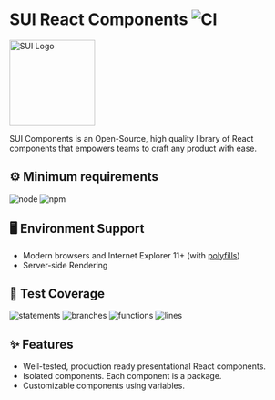 # SUI React Components ![CI](https://github.com/SUI-Components/sui-components/workflows/CI/badge.svg)

<img src="https://avatars2.githubusercontent.com/u/13288987?s=200&v=4" alt="SUI Logo" width="150">

SUI Components is an Open-Source, high quality library of React components that empowers teams to craft any product with ease.

## ⚙️ Minimum requirements
![node](https://shields.io/badge/node-v16+-lightgray?logo=nodedotjs&logoWidth=20&style=for-the-badge)
![npm](https://shields.io/badge/npm-v7+-lightgrey?logo=npm&logoWidth=20&style=for-the-badge)

## 🖥 Environment Support

- Modern browsers and Internet Explorer 11+ (with [polyfills](https://github.com/SUI-Components/sui/tree/master/packages/sui-polyfills))
- Server-side Rendering

## 🧪 Test Coverage

![statements](https://shields.io/badge/statements-60.69%25-red)
![branches](https://shields.io/badge/branches-41.31%25-550000)
![functions](https://shields.io/badge/functions-42.9%25-550000)
![lines](https://shields.io/badge/lines-62.53%25-red)

## ✨ Features

- Well-tested, production ready presentational React components.
- Isolated components. Each component is a package.
- Customizable components using variables.
